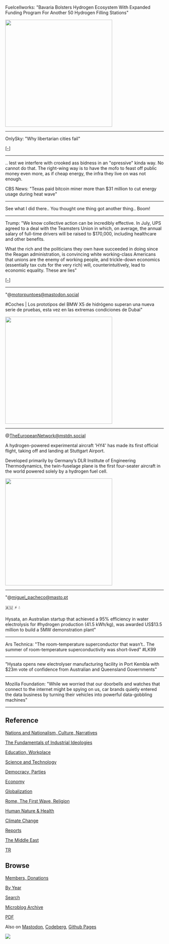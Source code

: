 
Fuelcellworks: "Bavaria Bolsters Hydrogen Ecosystem With Expanded
Funding Program For Another 50 Hydrogen Filling Stations"

<img width='340' src='https://cdn.fosstodon.org/media_attachments/files/111/025/845/714/785/450/original/f991b16505ab9646.jpg'/> 

---

OnlySky: "Why libertarian cities fail"

[[-]](https://onlysky.media/alee/why-libertarian-cities-fail/)

---

.. lest we interfere with crooked ass bidness in an "opressive" kinda
way. No cannot do that. The right-wing way is to have the mofo to
feast off public money even more, as if cheap energy, the infra they
live on was not enough.

CBS News: "Texas paid bitcoin miner more than $31 million to cut
energy usage during heat wave"

---

See what I did there.. You thought one thing got another thing.. Boom!

---

Trump: "We know collective action can be incredibly effective. In
July, UPS agreed to a deal with the Teamsters Union in which, on
average, the annual salary of full-time drivers will be raised to
$170,000, including healthcare and other benefits.

What the rich and the politicians they own have succeeded in doing
since the Reagan administration, is convincing white working-class
Americans that unions are the enemy of working people, and
trickle-down economics (essentially tax cuts for the very rich) will,
counterintuitively, lead to economic equality. These are lies"

[[-]](https://marytrump.substack.com/p/doing-the-work)

---

"@motorpuntoes@mastodon.social

\#Coches | Los prototipos del BMW X5 de hidrógeno superan una nueva
serie de pruebas, esta vez en las extremas condiciones de Dubai"

<img width='340' src='https://files.mastodon.social/media_attachments/files/111/029/653/609/247/379/small/c53fde0329704c6e.jpg'/> 

---

@TheEuropeanNetwork@mstdn.social

A hydrogen-powered experimental aircraft 'HY4' has made its first
official flight, taking off and landing at Stuttgart Airport.

Developed primarily by Germany’s DLR Institute of Engineering
Thermodynamics, the twin-fuselage plane is the first four-seater
aircraft in the world powered solely by a hydrogen fuel cell.

<img width='340' src='https://www.theengineer.co.uk/media/tq4ergmt/hy4_slowenien-889x500.jpg'/> 

---

"@miguel_pacheco@masto.pt

🇦🇺 ⚡ 💧 

Hysata, an Australian startup that achieved a 95% efficiency in water
electrolysis for #hydrogen production (41.5 kWh/kg), was awarded
US$13.5 million to build a 5MW demonstration plant"

---

Ars Technica: "The room-temperature superconductor that wasn’t.. The
summer of room-temperature superconductivity was short-lived" \#LK99

---

"Hysata opens new electrolyser manufacturing facility in Port Kembla
with $23m vote of confidence from Australian and Queensland
Governments"

---

Mozilla Foundation: "While we worried that our doorbells and watches
that connect to the internet might be spying on us, car brands quietly
entered the data business by turning their vehicles into powerful
data-gobbling machines"

---

## Reference

[Nations and Nationalism, Culture, Narratives](0119/2013/02/nations-and-nationalism.html)

[The Fundamentals of Industrial Ideologies](0119/2011/04/fundamentals-of-industrial-ideologies.html)

[Education, Workplace](0119/2017/09/education-workplace.html)

[Science and Technology](0119/2018/09/science-technology.html)

[Democracy, Parties](0119/2016/11/democracy.html)

[Economy](2021/01/economy.html)

[Globalization](0119/2018/09/globalization.html)

[Rome, The First Wave, Religion](0119/2017/12/rome.html)

[Human Nature & Health](2020/07/human-nature.html)

[Climate Change](2022/01/climate.html)

[Reports](2021/01/reports.html)

[The Middle East](0119/2019/07/middleeast.html)

[TR](../tr/index.html)

## Browse

[Members, Donations](2022/08/members.html)

[By Year](years.html)

[Search](search.html)

[Microblog Archive](mbl/index.html)

[PDF](https://drive.google.com/uc?export=view&id=1FSi-1MnqXVq_PVTEXzzflwN8-7h92N_R)

Also on 
[Mastodon](https://fosstodon.org/@muratk5n),
[Codeberg](https://muratk5n.codeberg.page/en/),
[Github Pages](https://muratk5n.github.io/thirdwave/en/)

<img src='https://drive.google.com/uc?export=view&id=1zsIeciFSvlr-sWB84Tc0mfZ_NYqn9VQx'/> 
